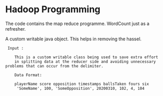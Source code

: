 # Hadoop Programming

The code contains the map reduce programme. WordCount just as a refresher.

A custom writable java object. This helps in removing the hassel.

```
 Input :

    This is a custom writable class being used to save extra effort
    in splitting data at the reducer side and avoiding unnecessary problems that can occur from the delimiter.

    Data Format:

    playerName score opposition timestamps ballsTaken fours six
     'SomeName', 100, 'SomeOpposition', 20200310, 102, 4, 104

```
